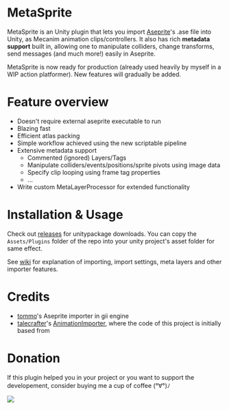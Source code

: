 # MetaSprite

MetaSprite is an Unity plugin that lets you import [Aseprite][aseprite]'s .ase file into Unity, as Mecanim animation clips/controllers. It also has rich **metadata support** built in, allowing one to manipulate colliders, change transforms, send messages (and much more!) easily in Aseprite.

MetaSprite is now ready for production (already used heavily by myself in a WIP action platformer). New features will gradually be added.

# Feature overview

* Doesn't require external aseprite executable to run
* Blazing fast
* Efficient atlas packing
* Simple workflow achieved using the new scriptable pipeline
* Extensive metadata support
  * Commented (ignored) Layers/Tags
  * Manipulate colliders/events/positions/sprite pivots using image data
  * Specify clip looping using frame tag properties
  * ...
* Write custom MetaLayerProcessor for extended functionality

# Installation & Usage

Check out [releases](https://github.com/WeAthFoLD/MetaSprite/releases) for unitypackage downloads. You can copy the `Assets/Plugins` folder of the repo into your unity project's asset folder for same effect.

See [wiki](https://github.com/WeAthFoLD/MetaSprite/wiki) for explanation of importing, import settings, meta layers and other importer features.

# Credits

* [tommo](https://github.com/tommo)'s Aseprite importer in gii engine
* [talecrafter](https://github.com/talecrafter)'s [AnimationImporter](https://github.com/talecrafter/AnimationImporter), where the code of this project is initially based from

[aseprite]: https://aseprite.org

# Donation

If this plugin helped you in your project or you want to support the developement, consider buying me a cup of coffee (°∀°)ﾉ

<a href="https://www.patreon.com/bePatron?u=2955382">
<img src="https://c5.patreon.com/external/logo/become_a_patron_button.png"/>
</a>
